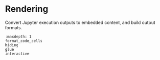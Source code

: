 # Rendering

Convert Jupyter execution outputs to embedded content,
and build output formats.

```{toctree}
:maxdepth: 1
format_code_cells
hiding
glue
interactive
```
